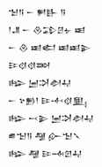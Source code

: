 <div class='block'>
<div class='line'>𒈠𒀀 𒀸 𒂍𒃲 𒀀</div>
<div class='line'>𒁹𒂗 𒀸 𒊮𒁉𒆪𒉡 𒀜</div>
<div class='line'>𒀸 𒊮 𒀜𒅗 𒀜𒀜𒉌</div>
<div class='line'>𒄿𒋼𒋼𒇷</div>
<div class='line'>𒈗 𒅁𒋫𒀠𒄷</div>
<div class='line'>𒀸 𒆳𒁖𒁹 𒄿𒋾𒋼𒅅</div>
<div class='line'>𒈗 𒁁𒉌 𒅁𒋫𒀠𒄷</div>
<div class='line'>𒌑𒈠𒀀 𒆷 𒅎𒈠𒃵</div>
<div class='line'>𒈗 𒆷 𒄿𒁄𒇻𒄷</div>
</div>